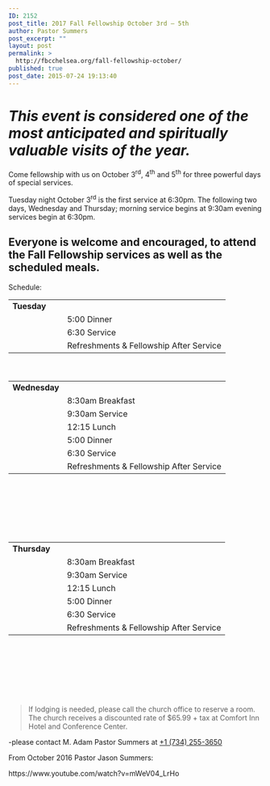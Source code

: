 ```yaml
---
ID: 2152
post_title: 2017 Fall Fellowship October 3rd – 5th
author: Pastor Summers
post_excerpt: ""
layout: post
permalink: >
  http://fbcchelsea.org/fall-fellowship-october/
published: true
post_date: 2015-07-24 19:13:40
---
```

<h1><em><strong><span class="st">This event is considered one of the most anticipated and spiritually valuable visits of the year.</span></strong></em></h1><p>Come fellowship with us on October 3<sup>rd</sup>, 4<sup>th</sup> and 5<sup>th</sup> for three powerful days of special services.</p><p>Tuesday night October 3<sup>rd</sup> is the first service at 6:30pm. The following two days, Wednesday and Thursday; morning service begins at 9:30am evening services begin at 6:30pm.</p><h2>Everyone is welcome and encouraged, to attend the Fall Fellowship services as well as the scheduled meals.</h2><p>Schedule:</p><table style="height: 145px;" width="340"><tbody><tr><td><strong>Tuesday       <br /></strong></td><td> </td></tr><tr><td> </td><td>5:00 Dinner</td></tr><tr><td> </td><td>6:30 Service</td></tr><tr><td> </td><td>Refreshments &amp; Fellowship After Service</td></tr></tbody></table><table style="height: 303px;" width="340"><tbody><tr><td><strong>Wednesday</strong></td><td> </td></tr><tr><td> </td><td>8:30am Breakfast</td></tr><tr><td> </td><td>9:30am Service</td></tr><tr><td> </td><td>12:15 Lunch</td></tr><tr><td> </td><td>5:00 Dinner</td></tr><tr><td> </td><td>6:30 Service</td></tr><tr><td> </td><td>Refreshments &amp; Fellowship After Service</td></tr></tbody></table><table style="height: 306px;" width="340"><tbody><tr><td><strong>Thursday     <br /></strong></td><td> </td></tr><tr><td> </td><td>8:30am Breakfast</td></tr><tr><td> </td><td>9:30am Service</td></tr><tr><td> </td><td>12:15 Lunch</td></tr><tr><td> </td><td>5:00 Dinner</td></tr><tr><td> </td><td>6:30 Service</td></tr><tr><td> </td><td>Refreshments &amp; Fellowship After Service</td></tr></tbody></table><blockquote><p>If lodging is needed, please call the church office to reserve a room. The church receives a discounted rate of $65.99 + tax at Comfort Inn Hotel and Conference Center.</p></blockquote><p>-please contact M. Adam Pastor Summers at <a href="tel:+1 (734) 255-3650">+1 (734) 255-3650</a></p><p>From October 2016 Pastor Jason Summers:</p><p>https://www.youtube.com/watch?v=mWeV04_LrHo</p><p>&nbsp;</p><p>&nbsp;</p>